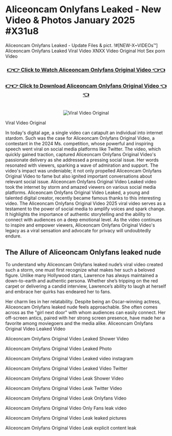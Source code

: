 # Aliceoncam Onlyfans Leaked - New Video & Photos January 2025 #X31u8

Aliceoncam Onlyfans Leaked - Update Files & pict. !#[NEW-X~VIDEOs™] Aliceoncam Onlyfans Leaked Viral Video XNXX Video Original Hot Sex porn Video
<br>
<div align="center">
<h3><a href="https://links2leaks.com?utm_source=aliceoncam&utm_medium=gitlong" rel="nofollow">👉👉 Click to Watch Aliceoncam Onlyfans Original Video 👈👈</a></h3>
<h3><a href="https://links2leaks.com?utm_source=aliceoncam&utm_medium=gitlong" rel="nofollow">👉👉 Click to Download Aliceoncam Onlyfans Original Video 👈👈</a></h3>
<br>
<a href="https://links2leaks.com?utm_source=aliceoncam&utm_medium=gitlong" rel="nofollow"><img src="https://i.ibb.co/Gkj2r4b/banner.png" alt="Viral Video Original" style="max-width: 100%; display: inline-block;" data-target="animated-image.originalImage"></a>
</div>

Viral Video Original

In today's digital age, a single video can catapult an individual into internet stardom. Such was the case for Aliceoncam Onlyfans Original Video, a contestant in the 2024 Ms. competition, whose powerful and inspiring speech went viral on social media platforms like Twitter.
The video, which quickly gained traction, captured Aliceoncam Onlyfans Original Video's passionate delivery as she addressed a pressing social issue. Her words resonated with viewers, sparking a wave of admiration and support. The video's impact was undeniable; it not only propelled Aliceoncam Onlyfans Original Video to fame but also ignited important conversations about relevant social issue.
Aliceoncam Onlyfans Original Video Leaked video took the internet by storm and amazed viewers on various social media platforms. Aliceoncam Onlyfans Original Video Leaked, a young and talented digital creator, recently became famous thanks to this interesting video.
The Aliceoncam Onlyfans Original Video 2025 viral video serves as a testament to the power of social media to amplify voices and spark change. It highlights the importance of authentic storytelling and the ability to connect with audiences on a deep emotional level. As the video continues to inspire and empower viewers, Aliceoncam Onlyfans Original Video's legacy as a viral sensation and advocate for privacy will undoubtedly endure.

<h2>The Allure of Aliceoncam Onlyfans leaked nude</h2>


To understand why Aliceoncam Onlyfans leaked nude’s viral video created such a storm, one must first recognize what makes her such a beloved figure. Unlike many Hollywood stars, Lawrence has always maintained a down-to-earth and authentic persona. Whether she’s tripping on the red carpet or delivering a candid interview, Lawrence’s ability to laugh at herself and embrace her quirks has endeared her to fans.

Her charm lies in her relatability. Despite being an Oscar-winning actress, Aliceoncam Onlyfans leaked nude feels approachable. She often comes across as the "girl next door" with whom audiences can easily connect. Her off-screen antics, paired with her strong screen presence, have made her a favorite among moviegoers and the media alike.
Aliceoncam Onlyfans Original Video Leaked Video

Aliceoncam Onlyfans Original Video Leaked Shower Video

Aliceoncam Onlyfans Original Video Leaked Photo

Aliceoncam Onlyfans Original Video Leaked video instagram

Aliceoncam Onlyfans Original Video Leaked Video Twitter

Aliceoncam Onlyfans Original Video Leak Shower Video

Aliceoncam Onlyfans Original Video Leak Twitter Video

Aliceoncam Onlyfans Original Video Leak Onlyfans Video

Aliceoncam Onlyfans Original Video Only Fans leak video

Aliceoncam Onlyfans Original Video Leak leaked pictures

Aliceoncam Onlyfans Original Video Leak explicit content leak